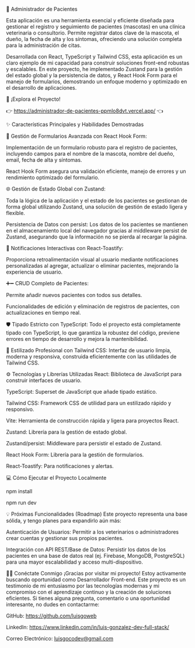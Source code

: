 🏥 Administrador de Pacientes

Esta aplicación es una herramienta esencial y eficiente diseñada para gestionar el registro y seguimiento de pacientes (mascotas) en una clínica veterinaria o consultorio. Permite registrar datos clave de la mascota, el dueño, la fecha de alta y los síntomas, ofreciendo una solución completa para la administración de citas.

Desarrollada con React, TypeScript y Tailwind CSS, esta aplicación es un claro ejemplo de mi capacidad para construir soluciones front-end robustas y escalables. En este proyecto, he implementado Zustand para la gestión del estado global y la persistencia de datos, y React Hook Form para el manejo de formularios, demostrando un enfoque moderno y optimizado en el desarrollo de aplicaciones.

🚀 ¡Explora el Proyecto!

👉 https://administrador-de-pacientes-ppmlo8dvt.vercel.app/ 👈

✨ Características Principales y Habilidades Demostradas

📝 Gestión de Formularios Avanzada con React Hook Form:

Implementación de un formulario robusto para el registro de pacientes, incluyendo campos para el nombre de la mascota, nombre del dueño, email, fecha de alta y síntomas.

React Hook Form asegura una validación eficiente, manejo de errores y un rendimiento optimizado del formulario.

🌐 Gestión de Estado Global con Zustand:

Toda la lógica de la aplicación y el estado de los pacientes se gestionan de forma global utilizando Zustand, una solución de gestión de estado ligera y flexible.

Persistencia de Datos con persist: Los datos de los pacientes se mantienen en el almacenamiento local del navegador gracias al middleware persist de Zustand, asegurando que la información no se pierda al recargar la página.

🔔 Notificaciones Interactivas con React-Toastify:

Proporciona retroalimentación visual al usuario mediante notificaciones personalizadas al agregar, actualizar o eliminar pacientes, mejorando la experiencia de usuario.

➕➖ CRUD Completo de Pacientes:

Permite añadir nuevos pacientes con todos sus detalles.

Funcionalidades de edición y eliminación de registros de pacientes, con actualizaciones en tiempo real.

🛡️ Tipado Estricto con TypeScript: Todo el proyecto está completamente tipado con TypeScript, lo que garantiza la robustez del código, previene errores en tiempo de desarrollo y mejora la mantenibilidad.

🎨 Estilizado Profesional con Tailwind CSS: Interfaz de usuario limpia, moderna y responsiva, construida eficientemente con las utilidades de Tailwind CSS.

⚙️ Tecnologías y Librerías Utilizadas
React: Biblioteca de JavaScript para construir interfaces de usuario.

TypeScript: Superset de JavaScript que añade tipado estático.

Tailwind CSS: Framework CSS de utilidad para un estilizado rápido y responsivo.

Vite: Herramienta de construcción rápida y ligera para proyectos React.

Zustand: Librería para la gestión de estado global.

Zustand/persist: Middleware para persistir el estado de Zustand.

React Hook Form: Librería para la gestión de formularios.

React-Toastify: Para notificaciones y alertas.

💻 Cómo Ejecutar el Proyecto Localmente

npm install

npm run dev

💡 Próximas Funcionalidades (Roadmap)
Este proyecto representa una base sólida, y tengo planes para expandirlo aún más:

Autenticación de Usuarios: Permitir a los veterinarios o administradores crear cuentas y gestionar sus propios pacientes.

Integración con API REST/Base de Datos: Persistir los datos de los pacientes en una base de datos real (ej. Firebase, MongoDB, PostgreSQL) para una mayor escalabilidad y acceso multi-dispositivo.

🧑‍💻 Conéctate Conmigo ¡Gracias por visitar mi proyecto! Estoy activamente buscando oportunidad como Desarrollador Front-end. Este proyecto es un testimonio de mi entusiasmo por las tecnologías modernas y mi compromiso con el aprendizaje continuo y la creación de soluciones eficientes. Si tienes alguna pregunta, comentario o una oportunidad interesante, no dudes en contactarme:

GitHub: https://github.com/luisgoweb

LinkedIn: https://www.linkedin.com/in/luis-gonzalez-dev-full-stack/

Correo Electrónico: luisgocodev@gmail.com
